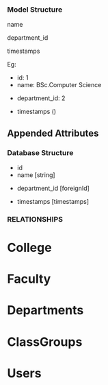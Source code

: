 ### Model Structure

name

department_id

timestamps

Eg:
- id: 1
- name: BSc.Computer Science
<!-- - college_id: 4 -->
- department_id: 2
<!-- - faculty_id: null -->
<!-- - type: ug (UnderGraduate) -->
<!-- - span: 4 (years) -->
- timestamps ()


## Appended Attributes
<!-- - name: Eg 2024-2025,Semester 1 -->

### Database Structure
- id 
- name [string]
<!-- - college_id [foreignId]
- faculty_id [foreignId]->nullable() -->
- department_id [foreignId]
<!-- - type [string]
- span [integer] -->
- timestamps [timestamps]

### RELATIONSHIPS
# College

# Faculty

# Departments

# ClassGroups 

# Users

<!-- ---------------- -->
